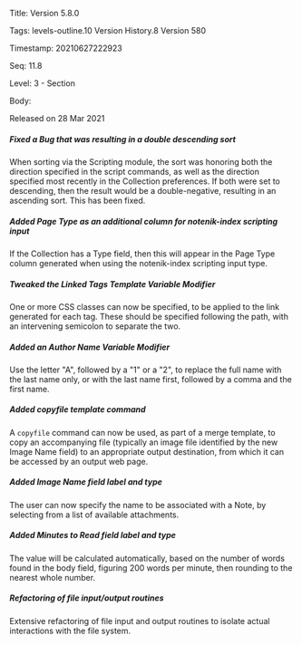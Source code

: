Title:  Version 5.8.0

Tags:   levels-outline.10 Version History.8 Version 580

Timestamp: 20210627222923

Seq:    11.8

Level:  3 - Section

Body: 

Released on 28 Mar 2021
 
##### Fixed a Bug that was resulting in a double descending sort

When sorting via the Scripting module, the sort was honoring both the direction specified in the script commands, as well as the direction specified most recently in the Collection preferences. If both were set to descending, then the result would be a double-negative, resulting in an ascending sort. This has been fixed. 

 
##### Added Page Type as an additional column for notenik-index scripting input

If the Collection has a Type field, then this will appear in the Page Type column generated when using the notenik-index scripting input type. 

 
##### Tweaked the Linked Tags Template Variable Modifier

One or more CSS classes can now be specified, to be applied to the link generated for each tag. These should be specified following the path, with an intervening semicolon to separate the two. 

 
##### Added an Author Name Variable Modifier

Use the letter "A", followed by a "1" or a "2", to replace the full name with the last name only, or with the last name first, followed by a comma and the first name. 

 
##### Added copyfile template command

A `copyfile` command can now be used, as part of a merge template, to copy an accompanying file (typically an image file identified by the new Image Name field) to an appropriate output destination, from which it can be accessed by an output web page. 

 
##### Added Image Name field label and type

The user can now specify the name to be associated with a Note, by selecting from a list of available attachments. 

 
##### Added Minutes to Read field label and type

The value will be calculated automatically, based on the number of words found in the body field, figuring 200 words per minute, then rounding to the nearest whole number. 

 
##### Refactoring of file input/output routines

Extensive refactoring of file input and output routines to isolate actual interactions with the file system.

